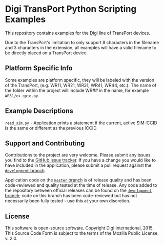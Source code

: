 Digi TransPort Python Scripting Examples
=========================================

This repository contains examples for the [Digi](http://www.digi.com/) line of TransPort devices.

Due to the TransPort's limitation to only support 8 characters in the filename and 3 characters in the extension, all examples will have a valid filename to be directly placed on a TransPort device.

Platform Specific Info
-------------------------
Some examples are platform specific, they will be labeled with the version of the TransPort, (e.g. WR11, WR21, WR31, WR41, WR44, etc.). The name of the folder within the project will include WR## in the name, for example `WR31/ex_gpio.py`. 

Example Descriptions
------------------------
`read_sim.py` - Application prints a statement if the current, active SIM ICCID is the same or different as the previous ICCID.

Support and Contributing
------------------------
Contributions to the project are very welcome. Please submit any issues you
find to the [GitHub issue tracker][issues]. If you have a change you would like
to have included in the application, please submit a pull request against the
[`development` branch][development].

Application code on the [`master` branch][master] is of release quality and has been
code-reviewed and quality tested at the time of release. Any code added to the
repository between official releases can be found on the [`development` branch][development]; code
on this branch has been code-reviewed but has not necessarily been fully
tested - use this at your own discretion.

License
------------------------
This software is open-source software. Copyright Digi International, 2015.
This Source Code Form is subject to the terms of the Mozilla Public License, v. 2.0.

[issues]: https://github.com/digidotcom/transport_examples/issues
[master]: https://github.com/digidotcom/transport_examples
[development]: https://github.com/digidotcom/transport_examples/tree/development
